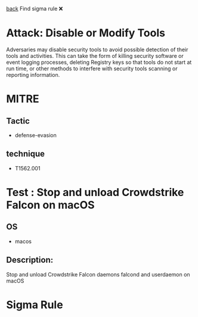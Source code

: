 
[back](../index.md)
Find sigma rule :x: 

# Attack: Disable or Modify Tools 

Adversaries may disable security tools to avoid possible detection of their tools and activities. This can take the form of killing security software or event logging processes, deleting Registry keys so that tools do not start at run time, or other methods to interfere with security tools scanning or reporting information.

# MITRE
## Tactic
  - defense-evasion


## technique
  - T1562.001


# Test : Stop and unload Crowdstrike Falcon on macOS
## OS
  - macos


## Description:
Stop and unload Crowdstrike Falcon daemons falcond and userdaemon on macOS


# Sigma Rule

